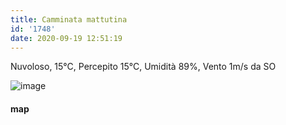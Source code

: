 ```yaml
---
title: Camminata mattutina
id: '1748'
date: 2020-09-19 12:51:19
---
```


Nuvoloso, 15°C, Percepito 15°C, Umidità 89%, Vento 1m/s da SO

![image](/images/2021/08/20200919-activity-map.png)

#### map